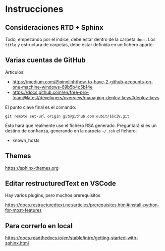 # Instrucciones

## Consideraciones RTD + Sphinx
Todo, empezando por el índice, debe estar dentro de la carpeta `docs`.
Los `title` y estructura de carpetas, debe estar definida en un fichero aparte.

## Varias cuentas de GitHub
Artículos:
- https://medium.com/@pinglinh/how-to-have-2-github-accounts-on-one-machine-windows-69b5b4c5b14e
- https://docs.github.com/en/free-pro-team@latest/developers/overview/managing-deploy-keys#deploy-keys

El punto clave final es el comando:
```
git remote set-url origin git@github.com:oubit/16cIV.git
```

Esto hará que realmente use el fichero RSA generado.
Preguntará si es un destino de confianza, generando en la carpeta `~/.ssh` el fichero:
- known_hosts

## Themes

https://sphinx-themes.org

## Editar restructuredText en VSCode

Hay varios plugins, pero muchos prerequisitos.

https://docs.restructuredtext.net/articles/prerequisites.html#install-python-for-most-features

## Para correrlo en local

https://docs.readthedocs.io/en/stable/intro/getting-started-with-sphinx.html